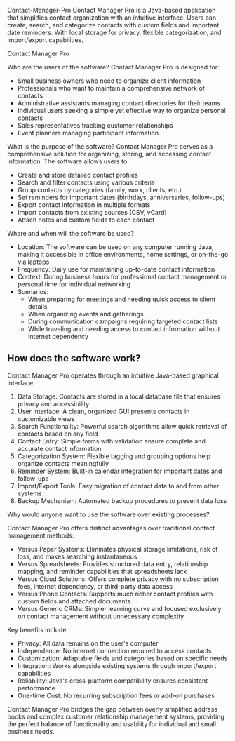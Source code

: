Contact-Manager-Pro
Contact Manager Pro is a Java-based application that simplifies contact organization with an intuitive interface. Users can create, search, and categorize contacts with custom fields and important date reminders. With local storage for privacy, flexible categorization, and import/export capabilities.

Contact Manager Pro

Who are the users of the software?
Contact Manager Pro is designed for:
- Small business owners who need to organize client information
- Professionals who want to maintain a comprehensive network of contacts
- Administrative assistants managing contact directories for their teams
- Individual users seeking a simple yet effective way to organize personal contacts
- Sales representatives tracking customer relationships
- Event planners managing participant information

What is the purpose of the software?
Contact Manager Pro serves as a comprehensive solution for organizing, storing, and accessing contact information. The software allows users to:
- Create and store detailed contact profiles
- Search and filter contacts using various criteria
- Group contacts by categories (family, work, clients, etc.)
- Set reminders for important dates (birthdays, anniversaries, follow-ups)
- Export contact information in multiple formats
- Import contacts from existing sources (CSV, vCard)
- Attach notes and custom fields to each contact

Where and when will the software be used?
- Location: The software can be used on any computer running Java, making it accessible in office environments, home settings, or on-the-go via laptops
- Frequency: Daily use for maintaining up-to-date contact information
- Context: During business hours for professional contact management or personal time for individual networking
- Scenarios:
  - When preparing for meetings and needing quick access to client details
  - When organizing events and gatherings
  - During communication campaigns requiring targeted contact lists
  - While traveling and needing access to contact information without internet dependency

## How does the software work?
Contact Manager Pro operates through an intuitive Java-based graphical interface:

1. Data Storage: Contacts are stored in a local database file that ensures privacy and accessibility
2. User Interface: A clean, organized GUI presents contacts in customizable views
3. Search Functionality: Powerful search algorithms allow quick retrieval of contacts based on any field
4. Contact Entry: Simple forms with validation ensure complete and accurate contact information
5. Categorization System: Flexible tagging and grouping options help organize contacts meaningfully
6. Reminder System: Built-in calendar integration for important dates and follow-ups
7. Import/Export Tools: Easy migration of contact data to and from other systems
8. Backup Mechanism: Automated backup procedures to prevent data loss

Why would anyone want to use the software over existing processes?

Contact Manager Pro offers distinct advantages over traditional contact management methods:

- Versus Paper Systems: Eliminates physical storage limitations, risk of loss, and makes searching instantaneous
- Versus Spreadsheets: Provides structured data entry, relationship mapping, and reminder capabilities that spreadsheets lack
- Versus Cloud Solutions: Offers complete privacy with no subscription fees, internet dependency, or third-party data access
- Versus Phone Contacts: Supports much richer contact profiles with custom fields and attached documents
- Versus Generic CRMs: Simpler learning curve and focused exclusively on contact management without unnecessary complexity

Key benefits include:

- Privacy: All data remains on the user's computer
- Independence: No internet connection required to access contacts
- Customization: Adaptable fields and categories based on specific needs
- Integration: Works alongside existing systems through import/export capabilities
- Reliability: Java's cross-platform compatibility ensures consistent performance
- One-time Cost: No recurring subscription fees or add-on purchases

Contact Manager Pro bridges the gap between overly simplified address books and complex customer relationship management systems, providing the perfect balance of functionality and usability for individual and small business needs.
